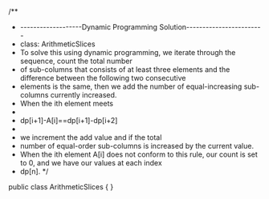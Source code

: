 /**
 * -------------------Dynamic Programming Solution------------------------
 * class: ArithmeticSlices
 * To solve this using dynamic programming, we iterate through the sequence, count the total number
 * of sub-columns that consists of at least three elements and the difference between the following two consecutive
 * elements is the same, then we add the number of equal-increasing sub-columns currently increased.
 * When the ith element meets
 *
 * dp[i+1]-A[i]==dp[i+1]-dp[i+2]
 *
 * we increment the add value and if the total
 * number of equal-order sub-columns is increased by the current value.
 * When the ith element A[i] does not conform to this rule, our count is set to 0, and we have our values at each index
 * dp[n].
 */

public class ArithmeticSlices {
}
